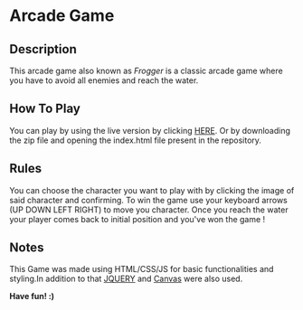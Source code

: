 Arcade Game
===============================

## Description

This arcade game also known as _Frogger_ is a classic arcade game where you have to avoid all enemies and reach the water.

## How To Play

You can play by using the live version by clicking [HERE](https://arcticpilots.github.io/Arcade-Game/). Or by downloading the zip file and opening the index.html file present in the repository.

## Rules 

You can choose the character you want to play with by clicking the image of said character and confirming.
To win the game use your keyboard arrows (UP DOWN LEFT RIGHT) to move you character. Once you reach the water your player comes back to initial position and you've won the game !

## Notes

This Game was made using HTML/CSS/JS for basic functionalities and styling.In addition to that [JQUERY](https://jquery.com/) and [Canvas](https://developer.mozilla.org/en-US/docs/Web/API/Canvas_API) were also used.

**Have fun! :)**
